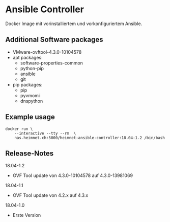 # Ansible Controller

Docker Image mit vorinstalliertem und vorkonfiguriertem Ansible.


## Additional Software packages

- VMware-ovftool-4.3.0-10104578
- apt packages:
  - software-properties-common
  - python-pip
  - ansible
  - git
- pip packages:
  - pip
  - pyvmomi
  - dnspython


## Example usage

```
docker run \
    --interactive --tty --rm  \
    nas.heimnet.ch:5000/heimnet-ansible-controller:18.04-1.2 /bin/bash
```

## Release-Notes

18.04-1.2
- OVF Tool update von 4.3.0-10104578 auf 4.3.0-13981069

18.04-1.1
- OVF Tool update von 4.2.x auf 4.3.x

18.04-1.0
- Erste Version
